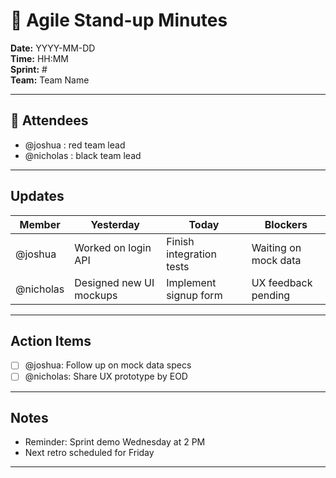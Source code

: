 # 🏃 Agile Stand-up Minutes

**Date:** YYYY-MM-DD  
**Time:** HH:MM  
**Sprint:** #  
**Team:** Team Name  

---

## 👥 Attendees
- @joshua : red team lead
- @nicholas : black team lead

---

## Updates

| **Member**   | **Yesterday**               | **Today**                     | **Blockers**           |
| ------------ | --------------------------- | ----------------------------- | ---------------------- |
| @joshua      | Worked on login API         | Finish integration tests      | Waiting on mock data   |
| @nicholas    | Designed new UI mockups     | Implement signup form         | UX feedback pending    |

---

## Action Items
- [ ] @joshua: Follow up on mock data specs  
- [ ] @nicholas: Share UX prototype by EOD  

---

## Notes
- Reminder: Sprint demo Wednesday at 2 PM  
- Next retro scheduled for Friday  

---
